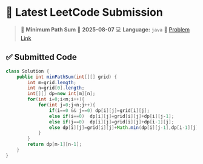 # 🧠 Latest LeetCode Submission

> 📌 **Minimum Path Sum**
> 📅 **2025-08-07**
> 💻 **Language:** `java`
> 🔗 [Problem Link](https://leetcode.com/problems/minimum-path-sum/)

## ✅ Submitted Code

```java
class Solution {
    public int minPathSum(int[][] grid) {
        int m=grid.length;
        int n=grid[0].length;
        int[][] dp=new int[m][n];
        for(int i=0;i<m;i++){
            for(int j=0;j<n;j++){
                if(i==0 && j==0) dp[i][j]=grid[i][j];
                else if(i==0)  dp[i][j]=grid[i][j]+dp[i][j-1];
                else if(j==0)  dp[i][j]=grid[i][j]+dp[i-1][j];
                else dp[i][j]=grid[i][j]+Math.min(dp[i][j-1],dp[i-1][j]);
            }
        }
        return dp[m-1][n-1];
    }
}
```

<!-- Updated: 2025-08-08 22:40:40.551914 -->
